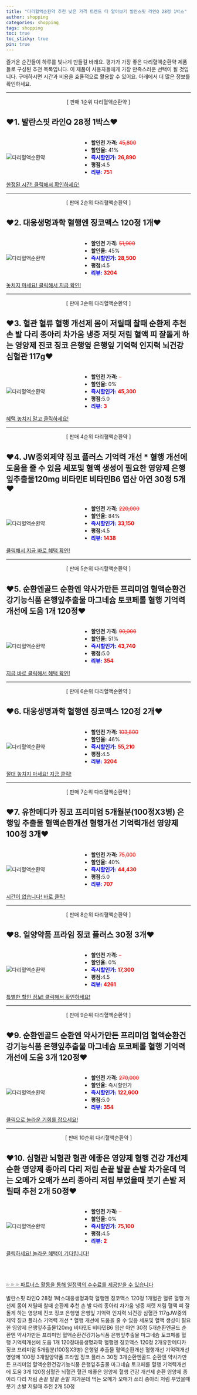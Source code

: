 ```yaml
---
title: "다리혈액순환약 추천 낮은 가격 트렌드 더 알아보기 발란스핏 라인Q 28정 1박스"
author: shopping
categories: shopping
tags: shopping
toc: true
toc_sticky: true
pin: true
---
```

즐거운 순간들이 하루를 빛나게 만들길 바래요. 평가가 가장 좋은 다리혈액순환약 제품들로 구성된 추천 목록입니다. 이 제품이 사용자들에게 가장 만족스러운 선택이 될 것입니다. 구매하시면 시간과 비용을 효율적으로 활용할 수 있어요. 아래에서 더 많은 정보를 확인하세요.

---
<p class="toplist" style="margin: 0 auto; display: block; width: fit-content;">[ 판매 1순위 다리혈액순환약 ]</p>

<h2><strong>❤️1. 발란스핏 라인Q 28정 1박스❤️</strong></h2>

<div style="display: flex; align-items: center;">
    <div style="flex: 0.4;">
        <img src="https://thumbnail9.coupangcdn.com/thumbnails/remote/230x230ex/image/vendor_inventory/2c10/5f4517edd507b34e2742e98612b6a8e41ae9affe4d8e8ed6b7826f068ef7.jpg" alt="다리혈액순환약" style="max-width: 100%;">
    </div>
    <div style="flex: 0.6; margin-left: 10px;">
        <ul>
            <li><strong>할인전 가격:</strong> <del style="color: red;">45,800</del></li>
            <li><strong>할인율:</strong> 41%</li>
            <li><span style='color:blue'><strong>즉시할인가:</strong></span> <span style='color:red'><strong>26,890</strong></span></li>
            <li><strong>평점:</strong>4.5</li>
            <li><span style='color:blue'><strong>리뷰:</strong></span> <span style='color:red'><strong>751</strong></span></li>
        </ul>
    </div>
</div>
<div class="center">
    <a href="https://selin100587001.github.io?lptag=AF9450613&subid=githubio&pageKey=6795296365&traceid=V0-153&itemId=16021619981&vendorItemId=83608084819" class="myButton">
        한정된 시간! 클릭해서 확인하세요!
    </a>
</div>


---
<p class="toplist" style="margin: 0 auto; display: block; width: fit-content;">[ 판매 2순위 다리혈액순환약 ]</p>

<h2><strong>❤️2. 대웅생명과학 혈행엔 징코맥스 120정 1개❤️</strong></h2>

<div style="display: flex; align-items: center;">
    <div style="flex: 0.4;">
        <img src="https://thumbnail6.coupangcdn.com/thumbnails/remote/230x230ex/image/vendor_inventory/5c1f/e065f4fb527e2b5e26805e277d530ea2db26a9160b806b8ff01c243dc341.jpg" alt="다리혈액순환약" style="max-width: 100%;">
    </div>
    <div style="flex: 0.6; margin-left: 10px;">
        <ul>
            <li><strong>할인전 가격:</strong> <del style="color: red;">51,900</del></li>
            <li><strong>할인율:</strong> 45%</li>
            <li><span style='color:blue'><strong>즉시할인가:</strong></span> <span style='color:red'><strong>28,500</strong></span></li>
            <li><strong>평점:</strong>4.5</li>
            <li><span style='color:blue'><strong>리뷰:</strong></span> <span style='color:red'><strong>3204</strong></span></li>
        </ul>
    </div>
</div>
<div class="center">
    <a href="https://selin100587001.github.io?lptag=AF9450613&subid=githubio&pageKey=7428037333&traceid=V0-153&itemId=14823531097&vendorItemId=82371824249" class="myButton">
        놓치지 마세요! 클릭해서 지금 확인!
    </a>
</div>


---
<p class="toplist" style="margin: 0 auto; display: block; width: fit-content;">[ 판매 3순위 다리혈액순환약 ]</p>

<h2><strong>❤️3. 혈관 혈류 혈행 개선제 몸이 저릴때 찰때 순환제 추천 손 발 다리 종아리 차가움 냉증 저릿 저림 혈액 피 잘돌게 하는 영양제 진코 징코 은행옆 은행잎 기억력 인지력 뇌건강 심혈관 117g❤️</strong></h2>

<div style="display: flex; align-items: center;">
    <div style="flex: 0.4;">
        <img src="https://thumbnail6.coupangcdn.com/thumbnails/remote/230x230ex/image/vendor_inventory/4ec5/85af8308427a3bdcf7d4920c71df8927eb92dda6383de7f2bbf71a8bfa1a.jpg" alt="다리혈액순환약" style="max-width: 100%;">
    </div>
    <div style="flex: 0.6; margin-left: 10px;">
        <ul>
            <li><strong>할인전 가격:</strong> <del style="color: red;">-</del></li>
            <li><strong>할인율:</strong> 0%</li>
            <li><span style='color:blue'><strong>즉시할인가:</strong></span> <span style='color:red'><strong>45,300</strong></span></li>
            <li><strong>평점:</strong>5.0</li>
            <li><span style='color:blue'><strong>리뷰:</strong></span> <span style='color:red'><strong>3</strong></span></li>
        </ul>
    </div>
</div>
<div class="center">
    <a href="https://selin100587001.github.io?lptag=AF9450613&subid=githubio&pageKey=7905710026&traceid=V0-153&itemId=21678909590&vendorItemId=88135158035" class="myButton">
        혜택 놓치지 말고 클릭하세요!
    </a>
</div>


---
<p class="toplist" style="margin: 0 auto; display: block; width: fit-content;">[ 판매 4순위 다리혈액순환약 ]</p>

<h2><strong>❤️4. JW중외제약 징코 플러스 기억력 개선 * 혈행 개선에 도움을 줄 수 있음 세포및 혈액 생성이 필요한 영양제 은행잎추출물120mg 비타민E 비타민B6 엽산 아연 30정 5개❤️</strong></h2>

<div style="display: flex; align-items: center;">
    <div style="flex: 0.4;">
        <img src="https://thumbnail9.coupangcdn.com/thumbnails/remote/230x230ex/image/vendor_inventory/2118/75fc19afe3382ce6f7d848a11d94ac687fdf885d87caac362ad5f3df5c98.jpg" alt="다리혈액순환약" style="max-width: 100%;">
    </div>
    <div style="flex: 0.6; margin-left: 10px;">
        <ul>
            <li><strong>할인전 가격:</strong> <del style="color: red;">220,000</del></li>
            <li><strong>할인율:</strong> 84%</li>
            <li><span style='color:blue'><strong>즉시할인가:</strong></span> <span style='color:red'><strong>33,150</strong></span></li>
            <li><strong>평점:</strong>4.5</li>
            <li><span style='color:blue'><strong>리뷰:</strong></span> <span style='color:red'><strong>1438</strong></span></li>
        </ul>
    </div>
</div>
<div class="center">
    <a href="https://selin100587001.github.io?lptag=AF9450613&subid=githubio&pageKey=7863954392&traceid=V0-153&itemId=21416481649&vendorItemId=83728151461" class="myButton">
        클릭해서 지금 바로 혜택 확인!
    </a>
</div>


---
<p class="toplist" style="margin: 0 auto; display: block; width: fit-content;">[ 판매 5순위 다리혈액순환약 ]</p>

<h2><strong>❤️5. 순환엔골드 순환엔 약사가만든 프리미엄 혈액순환건강기능식품 은행잎추출물 마그네슘 토코페롤 혈행 기억력개선에 도움 1개 120정❤️</strong></h2>

<div style="display: flex; align-items: center;">
    <div style="flex: 0.4;">
        <img src="https://thumbnail7.coupangcdn.com/thumbnails/remote/230x230ex/image/vendor_inventory/cad7/b911d89fb0edc144a08e2af86afe094a0b2c89d280c8762dbcac2fb905ef.png" alt="다리혈액순환약" style="max-width: 100%;">
    </div>
    <div style="flex: 0.6; margin-left: 10px;">
        <ul>
            <li><strong>할인전 가격:</strong> <del style="color: red;">90,000</del></li>
            <li><strong>할인율:</strong> 51%</li>
            <li><span style='color:blue'><strong>즉시할인가:</strong></span> <span style='color:red'><strong>43,740</strong></span></li>
            <li><strong>평점:</strong>5.0</li>
            <li><span style='color:blue'><strong>리뷰:</strong></span> <span style='color:red'><strong>354</strong></span></li>
        </ul>
    </div>
</div>
<div class="center">
    <a href="https://selin100587001.github.io?lptag=AF9450613&subid=githubio&pageKey=7663988641&traceid=V0-153&itemId=20425879226&vendorItemId=86634583665" class="myButton">
        지금 바로 클릭해서 혜택 확인!
    </a>
</div>


---
<p class="toplist" style="margin: 0 auto; display: block; width: fit-content;">[ 판매 6순위 다리혈액순환약 ]</p>

<h2><strong>❤️6. 대웅생명과학 혈행엔 징코맥스 120정 2개❤️</strong></h2>

<div style="display: flex; align-items: center;">
    <div style="flex: 0.4;">
        <img src="https://thumbnail8.coupangcdn.com/thumbnails/remote/230x230ex/image/vendor_inventory/4a44/dc3cfcba86338c5a94edebff6f23e90b63556c787c3872a343e501b804d4.jpg" alt="다리혈액순환약" style="max-width: 100%;">
    </div>
    <div style="flex: 0.6; margin-left: 10px;">
        <ul>
            <li><strong>할인전 가격:</strong> <del style="color: red;">103,800</del></li>
            <li><strong>할인율:</strong> 46%</li>
            <li><span style='color:blue'><strong>즉시할인가:</strong></span> <span style='color:red'><strong>55,210</strong></span></li>
            <li><strong>평점:</strong>4.5</li>
            <li><span style='color:blue'><strong>리뷰:</strong></span> <span style='color:red'><strong>3204</strong></span></li>
        </ul>
    </div>
</div>
<div class="center">
    <a href="https://selin100587001.github.io?lptag=AF9450613&subid=githubio&pageKey=7428037333&traceid=V0-153&itemId=14885037287&vendorItemId=86411111807" class="myButton">
        절대 놓치지 마세요! 지금 클릭!
    </a>
</div>


---
<p class="toplist" style="margin: 0 auto; display: block; width: fit-content;">[ 판매 7순위 다리혈액순환약 ]</p>

<h2><strong>❤️7. 유한메디카 징코 프리미엄 5개월분(100정X3병) 은행잎 추출물 혈액순환개선 혈행개선 기억력개선 영양제 100정 3개❤️</strong></h2>

<div style="display: flex; align-items: center;">
    <div style="flex: 0.4;">
        <img src="https://thumbnail10.coupangcdn.com/thumbnails/remote/230x230ex/image/vendor_inventory/8549/ae11dc9c0d28caf3c072bc54f788f033acc6e55db9168932aded798d5b66.jpg" alt="다리혈액순환약" style="max-width: 100%;">
    </div>
    <div style="flex: 0.6; margin-left: 10px;">
        <ul>
            <li><strong>할인전 가격:</strong> <del style="color: red;">75,000</del></li>
            <li><strong>할인율:</strong> 40%</li>
            <li><span style='color:blue'><strong>즉시할인가:</strong></span> <span style='color:red'><strong>44,430</strong></span></li>
            <li><strong>평점:</strong>5.0</li>
            <li><span style='color:blue'><strong>리뷰:</strong></span> <span style='color:red'><strong>707</strong></span></li>
        </ul>
    </div>
</div>
<div class="center">
    <a href="https://selin100587001.github.io?lptag=AF9450613&subid=githubio&pageKey=4966246075&traceid=V0-153&itemId=6584818046&vendorItemId=73878783010" class="myButton">
        시간이 없습니다! 바로 클릭!
    </a>
</div>


---
<p class="toplist" style="margin: 0 auto; display: block; width: fit-content;">[ 판매 8순위 다리혈액순환약 ]</p>

<h2><strong>❤️8. 일양약품 프라임 징코 플러스 30정 3개❤️</strong></h2>

<div style="display: flex; align-items: center;">
    <div style="flex: 0.4;">
        <img src="https://thumbnail7.coupangcdn.com/thumbnails/remote/230x230ex/image/retail/images/2019/05/22/16/0/f9f82f5b-7e15-462e-9ce4-fa06d058cd13.jpg" alt="다리혈액순환약" style="max-width: 100%;">
    </div>
    <div style="flex: 0.6; margin-left: 10px;">
        <ul>
            <li><strong>할인전 가격:</strong> <del style="color: red;">-</del></li>
            <li><strong>할인율:</strong> 0%</li>
            <li><span style='color:blue'><strong>즉시할인가:</strong></span> <span style='color:red'><strong>17,300</strong></span></li>
            <li><strong>평점:</strong>4.5</li>
            <li><span style='color:blue'><strong>리뷰:</strong></span> <span style='color:red'><strong>4261</strong></span></li>
        </ul>
    </div>
</div>
<div class="center">
    <a href="https://selin100587001.github.io?lptag=AF9450613&subid=githubio&pageKey=7166590624&traceid=V0-153&itemId=18173151857&vendorItemId=4818907023" class="myButton">
        특별한 할인 정보! 클릭해서 확인하세요!
    </a>
</div>


---
<p class="toplist" style="margin: 0 auto; display: block; width: fit-content;">[ 판매 9순위 다리혈액순환약 ]</p>

<h2><strong>❤️9. 순환엔골드 순환엔 약사가만든 프리미엄 혈액순환건강기능식품 은행잎추출물 마그네슘 토코페롤 혈행 기억력개선에 도움 3개 120정❤️</strong></h2>

<div style="display: flex; align-items: center;">
    <div style="flex: 0.4;">
        <img src="https://thumbnail7.coupangcdn.com/thumbnails/remote/230x230ex/image/vendor_inventory/2d40/b5c061ece434728f3367302829c8ddb90b90a05ff55f0502334056ca5cb8.png" alt="다리혈액순환약" style="max-width: 100%;">
    </div>
    <div style="flex: 0.6; margin-left: 10px;">
        <ul>
            <li><strong>할인전 가격:</strong> <del style="color: red;">270,000</del></li>
            <li><strong>할인율:</strong> 즉시할인가</li>
            <li><span style='color:blue'><strong>즉시할인가:</strong></span> <span style='color:red'><strong>122,600</strong></span></li>
            <li><strong>평점:</strong>5.0</li>
            <li><span style='color:blue'><strong>리뷰:</strong></span> <span style='color:red'><strong>354</strong></span></li>
        </ul>
    </div>
</div>
<div class="center">
    <a href="https://selin100587001.github.io?lptag=AF9450613&subid=githubio&pageKey=7663988641&traceid=V0-153&itemId=20425879225&vendorItemId=87085712756" class="myButton">
        클릭으로 놀라운 기회를 잡으세요!
    </a>
</div>


---
<p class="toplist" style="margin: 0 auto; display: block; width: fit-content;">[ 판매 10순위 다리혈액순환약 ]</p>

<h2><strong>❤️10. 심혈관 뇌혈관 혈관 에좋은 영양제 혈행 건강 개선제 순환 영양제 종아리 다리 저림 손끝 발끝 손발 차가운데 먹는 오메가 오매가 쓰리 종아리 저림 부었을때 붓기 손발 저릴때 추천 2개 50정❤️</strong></h2>

<div style="display: flex; align-items: center;">
    <div style="flex: 0.4;">
        <img src="https://thumbnail8.coupangcdn.com/thumbnails/remote/230x230ex/image/vendor_inventory/7da1/06fcbb5181908f6037d3ca558cb16f8cd237a5fae11073284f2041ce3cac.jpg" alt="다리혈액순환약" style="max-width: 100%;">
    </div>
    <div style="flex: 0.6; margin-left: 10px;">
        <ul>
            <li><strong>할인전 가격:</strong> <del style="color: red;">-</del></li>
            <li><strong>할인율:</strong> 0%</li>
            <li><span style='color:blue'><strong>즉시할인가:</strong></span> <span style='color:red'><strong>75,100</strong></span></li>
            <li><strong>평점:</strong>4.5</li>
            <li><span style='color:blue'><strong>리뷰:</strong></span> <span style='color:red'><strong>2</strong></span></li>
        </ul>
    </div>
</div>
<div class="center">
    <a href="https://selin100587001.github.io?lptag=AF9450613&subid=githubio&pageKey=7946930128&traceid=V0-153&itemId=20210326092&vendorItemId=87300411518" class="myButton">
        클릭하세요! 놀라운 혜택이 기다립니다!
    </a>
</div>

<br><br><br>[💦 💦 💦 파트너스 활동을 통해 일정액의 수수료를 제공받을 수 있습니다](https://link.coupang.com/a/bcpT2c)<br><br>발란스핏 라인Q 28정 1박스대웅생명과학 혈행엔 징코맥스 120정 1개혈관 혈류 혈행 개선제 몸이 저릴때 찰때 순환제 추천 손 발 다리 종아리 차가움 냉증 저릿 저림 혈액 피 잘돌게 하는 영양제 진코 징코 은행옆 은행잎 기억력 인지력 뇌건강 심혈관 117gJW중외제약 징코 플러스 기억력 개선 * 혈행 개선에 도움을 줄 수 있음 세포및 혈액 생성이 필요한 영양제 은행잎추출물120mg 비타민E 비타민B6 엽산 아연 30정 5개순환엔골드 순환엔 약사가만든 프리미엄 혈액순환건강기능식품 은행잎추출물 마그네슘 토코페롤 혈행 기억력개선에 도움 1개 120정대웅생명과학 혈행엔 징코맥스 120정 2개유한메디카 징코 프리미엄 5개월분(100정X3병) 은행잎 추출물 혈액순환개선 혈행개선 기억력개선 영양제 100정 3개일양약품 프라임 징코 플러스 30정 3개순환엔골드 순환엔 약사가만든 프리미엄 혈액순환건강기능식품 은행잎추출물 마그네슘 토코페롤 혈행 기억력개선에 도움 3개 120정심혈관 뇌혈관 혈관 에좋은 영양제 혈행 건강 개선제 순환 영양제 종아리 다리 저림 손끝 발끝 손발 차가운데 먹는 오메가 오매가 쓰리 종아리 저림 부었을때 붓기 손발 저릴때 추천 2개 50정